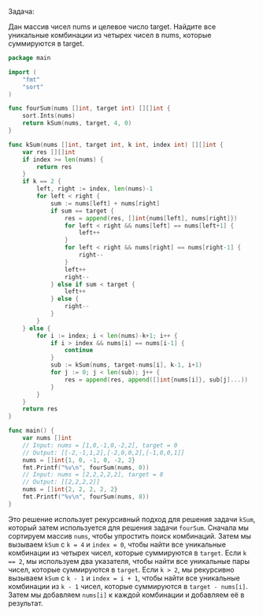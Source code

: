 Задача:

Дан массив чисел nums и целевое число target. Найдите все уникальные комбинации из четырех чисел в nums, которые суммируются в target.

```go
package main

import (
	"fmt"
	"sort"
)

func fourSum(nums []int, target int) [][]int {
	sort.Ints(nums)
	return kSum(nums, target, 4, 0)
}

func kSum(nums []int, target int, k int, index int) [][]int {
	var res [][]int
	if index >= len(nums) {
		return res
	}
	if k == 2 {
		left, right := index, len(nums)-1
		for left < right {
			sum := nums[left] + nums[right]
			if sum == target {
				res = append(res, []int{nums[left], nums[right]})
				for left < right && nums[left] == nums[left+1] {
					left++
				}
				for left < right && nums[right] == nums[right-1] {
					right--
				}
				left++
				right--
			} else if sum < target {
				left++
			} else {
				right--
			}
		}
	} else {
		for i := index; i < len(nums)-k+1; i++ {
			if i > index && nums[i] == nums[i-1] {
				continue
			}
			sub := kSum(nums, target-nums[i], k-1, i+1)
			for j := 0; j < len(sub); j++ {
				res = append(res, append([]int{nums[i]}, sub[j]...))
			}
		}
	}
	return res
}

func main() {
	var nums []int
	// Input: nums = [1,0,-1,0,-2,2], target = 0
	// Output: [[-2,-1,1,2],[-2,0,0,2],[-1,0,0,1]]
	nums = []int{1, 0, -1, 0, -2, 2}
	fmt.Printf("%v\n", fourSum(nums, 0))
	// Input: nums = [2,2,2,2,2], target = 8
	// Output: [[2,2,2,2]]
	nums = []int{2, 2, 2, 2, 2}
	fmt.Printf("%v\n", fourSum(nums, 8))
}
```

Это решение использует рекурсивный подход для решения задачи `kSum`, который затем используется для решения задачи `fourSum`. Сначала мы сортируем массив `nums`, чтобы упростить поиск комбинаций. Затем мы вызываем `kSum` с `k = 4` и `index = 0`, чтобы найти все уникальные комбинации из четырех чисел, которые суммируются в `target`. Если `k == 2`, мы используем два указателя, чтобы найти все уникальные пары чисел, которые суммируются в `target`. Если `k > 2`, мы рекурсивно вызываем `kSum` с `k - 1` и `index = i + 1`, чтобы найти все уникальные комбинации из `k - 1` чисел, которые суммируются в `target - nums[i]`. Затем мы добавляем `nums[i]` к каждой комбинации и добавляем её в результат.

